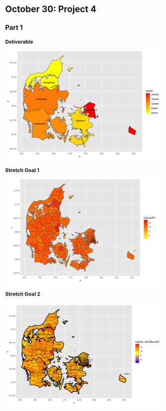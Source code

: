 # October 30: Project 4
## Part 1
### Deliverable
![](dnk_pop20_adm1.png)
### Stretch Goal 1
![](dnk_pop20_adm2.png)
### Stretch Goal 2
![](dnk_pop20_logpop.png)
